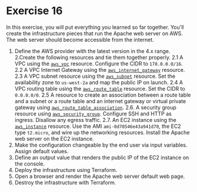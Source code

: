# Exercise 16

In this exercise, you will put everything you learned so far together. You'll create the infrastructure pieces that run the Apache web server on AWS. The web server should become accessible from the internet.

1. Define the AWS provider with the latest version in the 4.x range.
2.Create the following resources and tie them together properly.
2.1 A VPC using the [`aws_vpc`](https://registry.terraform.io/providers/hashicorp/aws/latest/docs/resources/vpc) resource. Configure the CIDR to `178.0.0.0/16`.
2.2 A VPC Internet Gateway using the [`aws_internet_gateway`](https://registry.terraform.io/providers/hashicorp/aws/latest/docs/resources/internet_gateway) resource.
2.3 A VPC subnet resource using the [`aws_subnet`](https://registry.terraform.io/providers/hashicorp/aws/latest/docs/resources/subnet) resource. Set the availability zone to `us-west-2a` and map the public IP on launch.
2.4 A VPC routing table using the [`aws_route_table`](https://registry.terraform.io/providers/hashicorp/aws/latest/docs/resources/route_table) resource. Set the CIDR to `0.0.0.0/0`.
2.5 A resource to create an association between a route table and a subnet or a route table and an internet gateway or virtual private gateway using [`aws_route_table_association`](https://registry.terraform.io/providers/hashicorp/aws/latest/docs/resources/route_table_association).
2.6. A security group resource using [`aws_security_group`](https://registry.terraform.io/providers/hashicorp/aws/latest/docs/resources/security_group). Configure SSH and HTTP as ingress. Disallow any egress traffic.
2.7. An EC2 instance using the [`aws_instance`](https://registry.terraform.io/providers/hashicorp/aws/latest/docs/resources/instance) resource. Use the AMI `ami-0d70546e43a941d70`, the EC2 type `t2.micro`, and wire up the networking resources. Install the Apache web server on the EC2 instance.
3. Make the configuration changeable by the end user via input variables. Assign default values.
4. Define an output value that renders the public IP of the EC2 instance on the console.
5. Deploy the infrastructure using Terraform.
6. Open a browser and render the Apache web server default web page.
7. Destroy the infrastructure with Terraform.